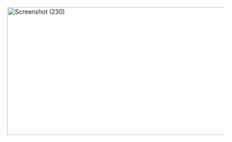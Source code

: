 <img width="963" height="297" alt="Screenshot (230)" src="https://github.com/user-attachments/assets/fa16fbbd-0998-4d5e-88f8-693886640181" />
